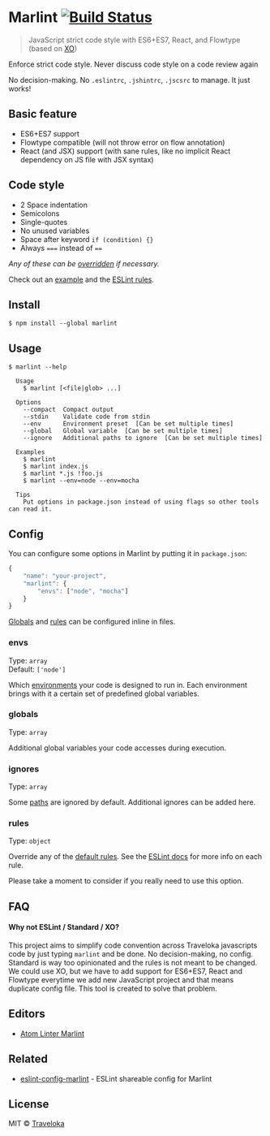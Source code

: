 # Marlint [![Build Status](https://travis-ci.org/traveloka/marlint.svg?branch=master)](https://travis-ci.org/traveloka/marlint)

> JavaScript strict code style with ES6+ES7, React, and Flowtype (based on [XO](https://github.com/sindresorhus/xo))

Enforce strict code style. Never discuss code style on a code review again

No decision-making. No `.eslintrc`, `.jshintrc`, `.jscsrc` to manage. It just works!

## Basic feature

- ES6+ES7 support
- Flowtype compatible (will not throw error on flow annotation)
- React (and JSX) support (with sane rules, like no implicit React dependency on JS file with JSX syntax)

## Code style

- 2 Space indentation
- Semicolons
- Single-quotes
- No unused variables
- Space after keyword `if (condition) {}`
- Always `===` instead of `==`

*Any of these can be [overridden](#rules) if necessary.*

Check out an [example](index.js) and the [ESLint rules](https://github.com/traveloka/eslint-config-marlint/blob/master/index.js).


## Install

```
$ npm install --global marlint
```

## Usage

```
$ marlint --help

  Usage
    $ marlint [<file|glob> ...]

  Options
    --compact  Compact output
    --stdin    Validate code from stdin
    --env      Environment preset  [Can be set multiple times]
    --global   Global variable  [Can be set multiple times]
    --ignore   Additional paths to ignore  [Can be set multiple times]

  Examples
    $ marlint
    $ marlint index.js
    $ marlint *.js !foo.js
    $ marlint --env=node --env=mocha

  Tips
    Put options in package.json instead of using flags so other tools can read it.
```

## Config

You can configure some options in Marlint by putting it in `package.json`:

```js
{
	"name": "your-project",
	"marlint": {
		"envs": ["node", "mocha"]
	}
}
```

[Globals](http://eslint.org/docs/user-guide/configuring#specifying-globals) and [rules](http://eslint.org/docs/user-guide/configuring#configuring-rules) can be configured inline in files.

### envs

Type: `array`  
Default: `['node']`

Which [environments](http://eslint.org/docs/user-guide/configuring#specifying-environments) your code is designed to run in. Each environment brings with it a certain set of predefined global variables.

### globals

Type: `array`

Additional global variables your code accesses during execution.

### ignores

Type: `array`

Some [paths](https://github.com/sindresorhus/marlint/blob/4a0db396766118d7918577d759cacb05cd99a354/index.js#L14-L20) are ignored by default. Additional ignores can be added here.

### rules

Type: `object`  

Override any of the [default rules](https://github.com/sindresorhus/eslint-config-marlint/blob/master/index.js). See the [ESLint docs](http://eslint.org/docs/rules/) for more info on each rule.

Please take a moment to consider if you really need to use this option.

## FAQ

#### Why not ESLint / Standard / XO?

This project aims to simplify code convention across Traveloka javascripts code by just typing `marlint` and be done. No decision-making, no config. Standard is way too opinionated and the rules is not meant to be changed. We could use XO, but we have to add support for ES6+ES7, React and Flowtype everytime we add new JavaScript project and that means duplicate config file. This tool is created to solve that problem.

## Editors

- [Atom Linter Marlint](https://github.com/traveloka/atom-linter-marlint)

## Related

- [eslint-config-marlint](https://github.com/traveloka/eslint-config-marlint) - ESLint shareable config for Marlint

## License

MIT © [Traveloka](http://traveloka.com)
